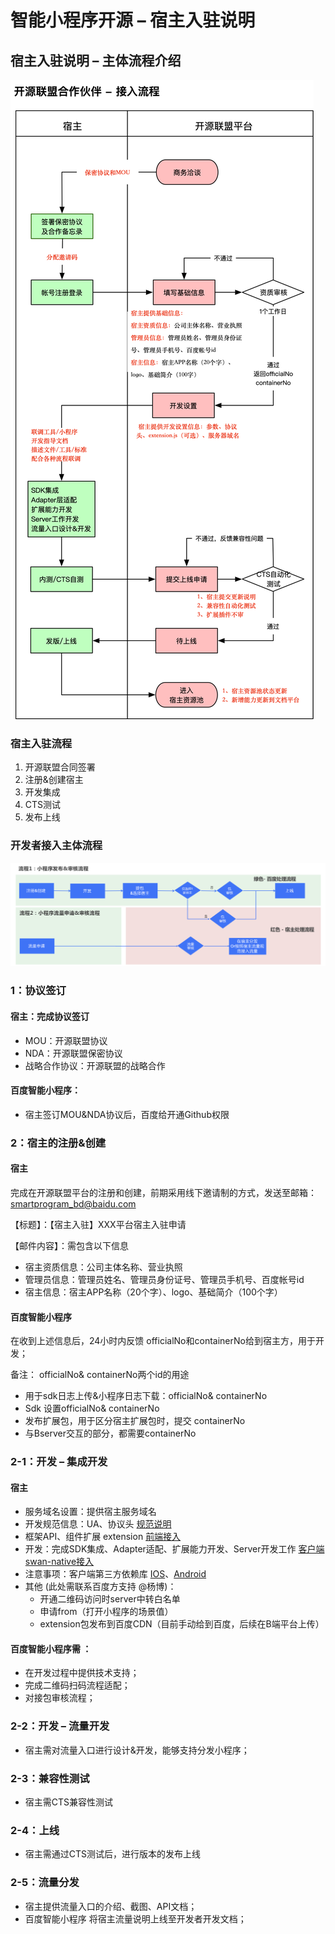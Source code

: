 # 智能小程序开源 – 宿主入驻说明

## 宿主入驻说明 – 主体流程介绍


![开发者接入主体流程](./images/2.png)
### 宿主入驻流程

1. 开源联盟合同签署
2. 注册&创建宿主
3. 开发集成
4. CTS测试
5. 发布上线

### 开发者接入主体流程

![开发者接入主体流程](./images/1.png)

### 1：协议签订
#### 宿主：完成协议签订
 - MOU：开源联盟协议
 - NDA：开源联盟保密协议
 - 战略合作协议：开源联盟的战略合作

#### 百度智能小程序：
 - 宿主签订MOU&NDA协议后，百度给开通Github权限


### 2：宿主的注册&创建
#### 宿主
完成在开源联盟平台的注册和创建，前期采用线下邀请制的方式，发送至邮箱： smartprogram_bd@baidu.com

【标题】：【宿主入驻】XXX平台宿主入驻申请 

【邮件内容】：需包含以下信息

 - 宿主资质信息：公司主体名称、营业执照
 - 管理员信息：管理员姓名、管理员身份证号、管理员手机号、百度帐号id
 - 宿主信息：宿主APP名称（20个字）、logo、基础简介（100个字）

#### 百度智能小程序 

在收到上述信息后，24小时内反馈 officialNo和containerNo给到宿主方，用于开发；

备注： officialNo& containerNo两个id的用途

- 用于sdk日志上传&小程序日志下载：officialNo& containerNo
- Sdk 设置officialNo& containerNo
- 发布扩展包，用于区分宿主扩展包时，提交 containerNo
- 与Bserver交互的部分，都需要containerNo

### 2-1：开发 – 集成开发
#### 宿主

 - 服务域名设置：提供宿主服务域名
 - 开发规范信息：UA、协议头 [规范说明](./规范说明) 
 - 框架API、组件扩展 extension [前端接入](./前端swan.js接入) 
 - 开发：完成SDK集成、Adapter适配、扩展能力开发、Server开发工作 [客户端swan-native接入](./客户端swan-native接入) 
 - 注意事项：客户端第三方依赖库 [IOS](./客户端swan-native接入/Android/第三方依赖库说明)、[Android](./客户端swan-native接入/Android/小程序依赖三方库)  
 - 其他 (此处需联系百度方支持 @杨博)：
	 - 开通二维码访问时server中转白名单
	 - 申请from（打开小程序的场景值）
	 - extension包发布到百度CDN（目前手动给到百度，后续在B端平台上传）

#### 百度智能小程序需 ：

 - 在开发过程中提供技术支持；
 - 完成二维码扫码流程适配；
 - 对接包审核流程；

### 2-2：开发 – 流量开发

- 宿主需对流量入口进行设计&开发，能够支持分发小程序；

### 2-3：兼容性测试
- 宿主需CTS兼容性测试

### 2-4：上线
- 宿主需通过CTS测试后，进行版本的发布上线

### 2-5：流量分发
 - 宿主提供流量入口的介绍、截图、API文档；
 - 百度智能小程序 将宿主流量说明上线至开发者开发文档；




